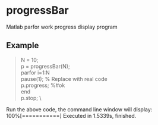 # progressBar
Matlab parfor work progress display program

## Example
> N = 10; \
> p = progressBar(N); \
> parfor i=1:N \
>  pause(1); % Replace with real code \
>  p.progress; %#ok<PFBNS>  \
> end \
> p.stop; \

Run the above code, the command line window will display: \
100%[===========] Executed in 1.5339s, finished.

